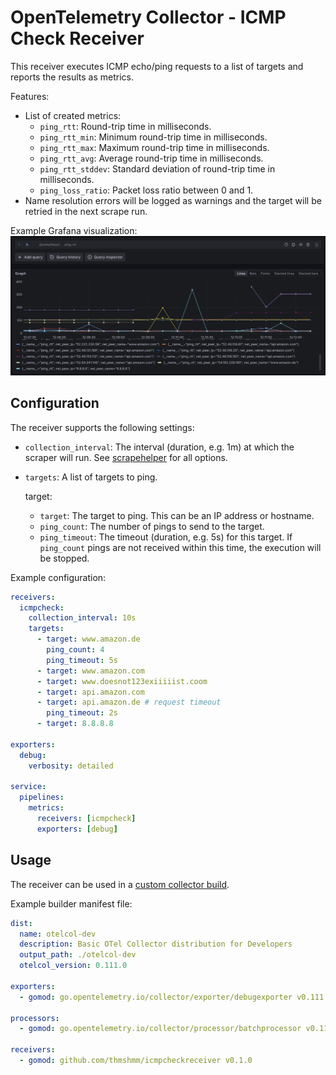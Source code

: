 # OpenTelemetry Collector - ICMP Check Receiver

This receiver executes ICMP echo/ping requests to a list of targets and reports the results as metrics.

Features:

* List of created metrics:
  * `ping_rtt`: Round-trip time in milliseconds.
  * `ping_rtt_min`: Minimum round-trip time in milliseconds.
  * `ping_rtt_max`: Maximum round-trip time in milliseconds.
  * `ping_rtt_avg`: Average round-trip time in milliseconds.
  * `ping_rtt_stddev`: Standard deviation of round-trip time in milliseconds.
  * `ping_loss_ratio`: Packet loss ratio between 0 and 1.
* Name resolution errors will be logged as warnings and the target will be retried in the next scrape run.

Example Grafana visualization:
![Grafana](./docs/grafana-metric-rtt-example.png)

## Configuration

The receiver supports the following settings:

- `collection_interval`: The interval (duration, e.g. 1m) at which the scraper will run. See [scrapehelper](https://github.com/open-telemetry/opentelemetry-collector/blob/main/receiver/scraperhelper/config.go) for all options.
- `targets`: A list of targets to ping.

  target:
  - `target`: The target to ping. This can be an IP address or hostname.
  - `ping_count`: The number of pings to send to the target.
  - `ping_timeout`: The timeout (duration, e.g. 5s) for this target. If `ping_count` pings are not received within this time, the execution will be stopped.

Example configuration:
```yaml
receivers:
  icmpcheck:
    collection_interval: 10s
    targets:
      - target: www.amazon.de
        ping_count: 4
        ping_timeout: 5s
      - target: www.amazon.com
      - target: www.doesnot123exiiiiist.coom
      - target: api.amazon.com
      - target: api.amazon.de # request timeout
        ping_timeout: 2s
      - target: 8.8.8.8

exporters:
  debug:
    verbosity: detailed

service:
  pipelines:
    metrics:
      receivers: [icmpcheck]
      exporters: [debug]
```

## Usage

The receiver can be used in a [custom collector build](https://opentelemetry.io/docs/collector/custom-collector/).

Example builder manifest file:
```yaml
dist:
  name: otelcol-dev
  description: Basic OTel Collector distribution for Developers
  output_path: ./otelcol-dev
  otelcol_version: 0.111.0

exporters:
  - gomod: go.opentelemetry.io/collector/exporter/debugexporter v0.111.0

processors:
  - gomod: go.opentelemetry.io/collector/processor/batchprocessor v0.111.0

receivers:
  - gomod: github.com/thmshmm/icmpcheckreceiver v0.1.0
```
